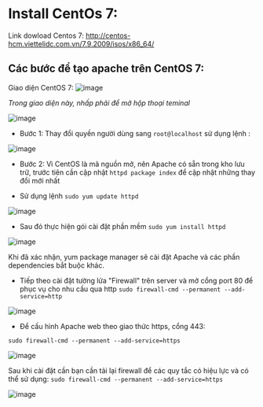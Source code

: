 # Install CentOs 7:
 Link dowload Centos 7: http://centos-hcm.viettelidc.com.vn/7.9.2009/isos/x86_64/
 
## Các bước để tạo apache trên CentOS 7:

Giao diện CentOS 7:
![image](https://user-images.githubusercontent.com/105496635/183330923-0ce14b5f-7c16-423c-b1ce-b913dbe50fef.png)

*Trong giao diện này, nhấp phải để mở hộp thoại teminal*

![image](https://user-images.githubusercontent.com/105496635/183331443-98ec189f-3c4e-444e-874f-028249340f64.png)


 - Bước 1: Thay đổi quyền người dùng sang `root@localhost` sử dụng lệnh :

![image](https://user-images.githubusercontent.com/105496635/183331755-6ecd1f8d-8743-463a-a5ae-fce3e769d6d9.png)

 - Bước 2: Vì CentOS là mã nguồn mở, nên Apache có sẵn trong kho lưu trữ, trước tiên cần cập nhật  `httpd package index` để cập nhật những thay đổi mới nhất

  - Sử dụng lệnh `sudo yum update httpd`

![image](https://user-images.githubusercontent.com/105496635/183333705-83f2b45a-52ab-4fdb-8694-7d4168e0fd74.png)

  - Sau đó thực hiện gói cài đặt phần mềm `sudo yum install httpd`


![image](https://user-images.githubusercontent.com/105496635/183334800-60f4e9e6-fc42-44fe-a39a-d53550abff60.png)


Khi đã xác nhận, yum package manager sẽ cài đặt Apache và các phần dependencies bắt buộc khác.

- Tiếp theo cài đặt tường lửa "Firewall" trên server và mở cổng port 80 để phục vụ cho nhu cầu qua http
`sudo firewall-cmd --permanent --add-service=http`

![image](https://user-images.githubusercontent.com/105496635/183336564-a23e8846-7c58-4be5-931b-36a55bdfd11e.png)

- Để cấu hình Apache web theo giao thức https, cổng 443:

`sudo firewall-cmd --permanent --add-service=https`

![image](https://user-images.githubusercontent.com/105496635/183337013-378c1c8c-ba2c-49fa-89ac-74d10124b6bd.png)

Sau khi cài đặt cần bạn cần tải lại firewall để các quy tắc có hiệu lực và có thể sử dụng:
`sudo firewall-cmd --permanent --add-service=https`

![image](https://user-images.githubusercontent.com/105496635/183337549-e69179a8-0189-465f-ac0c-79613c761aa2.png)



